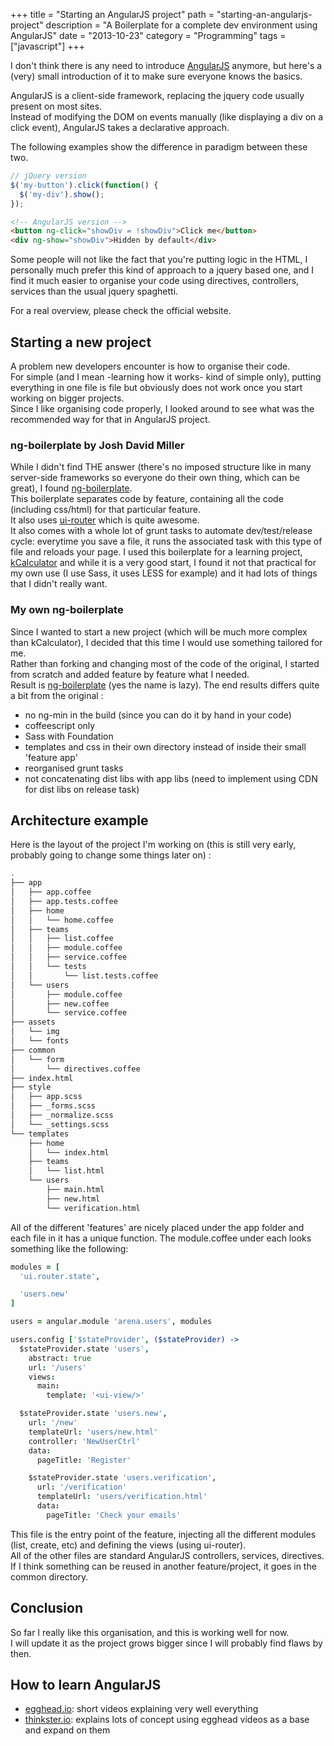 +++
title = "Starting an AngularJS project"
path = "starting-an-angularjs-project"
description = "A Boilerplate for a complete dev environment using AngularJS"
date = "2013-10-23"
category = "Programming"
tags = ["javascript"]
+++

I don't think there is any need to introduce [AngularJS](http://angularjs.org/ "AngularJS") anymore, but here's a (very) small introduction of it to make sure everyone knows the basics.  

AngularJS is a client-side framework, replacing the jquery code usually present on most sites.    
Instead of modifying the DOM on events manually (like displaying a div on a click event), AngularJS takes a declarative approach.

The following examples show the difference in paradigm between these two.

```javascript
// jQuery version
$('my-button').click(function() {
  $('my-div').show();  
});
```

```html
<!-- AngularJS version -->
<button ng-click="showDiv = !showDiv">Click me</button>
<div ng-show="showDiv">Hidden by default</div>
```

Some people will not like the fact that you're putting logic in the HTML, I personally much prefer this kind of approach to a 
jquery based one, and I find it much easier to organise your code using directives, controllers, services than the usual jquery 
spaghetti.

For a real overview, please check the official website.  


## Starting a new project
A problem new developers encounter is how to organise their code.    
For simple (and I mean -learning how it works- kind of simple only), putting everything in one file is file but obviously does not work once you start working on bigger projects.  
Since I like organising code properly, I looked around to see what was the recommended way for that in AngularJS project.  


### ng-boilerplate by Josh David Miller
While I didn't find THE answer (there's no imposed structure like in many server-side frameworks so everyone do their own thing, which can be great), I found [ng-boilerplate](http://joshdmiller.github.io/ng-boilerplate/#/home "ng-boilerplate").  
This boilerplate separates code by feature, containing all the code (including css/html) for that particular feature.  
It also uses [ui-router](https://github.com/angular-ui/ui-router "ui-router") which is quite awesome.  
It also comes with a whole lot of grunt tasks to automate dev/test/release cycle: everytime you save a file, it runs the associated task with this type of file and reloads your page.
I used this boilerplate for a learning project, [kCalculator](https://github.com/Keats/kCalculator "kCalculator") and while it is a very good start, I found it not that practical for my own use (I use Sass, it uses LESS for example) and it had lots of things that I didn't really want.


### My own ng-boilerplate
Since I wanted to start a new project (which will be much more complex than kCalculator), I decided that this time I would use something tailored for me.  
Rather than forking and changing most of the code of the original, I started from scratch and added feature by feature what I needed.  
Result is [ng-boilerplate](https://github.com/Keats/ng-boilerplate "ng-boilerplate") (yes the name is lazy). 
The end results differs quite a bit from the original :

- no ng-min in the build (since you can do it by hand in your code)
- coffeescript only
- Sass with Foundation
- templates and css in their own directory instead of inside their small 'feature app'
- reorganised grunt tasks
- not concatenating dist libs with app libs (need to implement using CDN for dist libs on release task)

## Architecture example
Here is the layout of the project I'm working on (this is still very early, probably going to change some things later on) :

```bash
.
├── app
│   ├── app.coffee
│   ├── app.tests.coffee
│   ├── home
│   │   └── home.coffee
│   ├── teams
│   │   ├── list.coffee
│   │   ├── module.coffee
│   │   ├── service.coffee
│   │   └── tests
│   │       └── list.tests.coffee
│   └── users
│       ├── module.coffee
│       ├── new.coffee
│       └── service.coffee
├── assets
│   └── img
│   └── fonts
├── common
│   └── form
│       └── directives.coffee
├── index.html
├── style
│   ├── app.scss
│   ├── _forms.scss
│   ├── _normalize.scss
│   └── _settings.scss
└── templates
    ├── home
    │   └── index.html
    ├── teams
    │   └── list.html
    └── users
        ├── main.html
        ├── new.html
        └── verification.html

```
All of the different 'features' are nicely placed under the app folder and each file in it has a unique function. 
The module.coffee under each looks something like the following:

```coffeescript
modules = [
  'ui.router.state',

  'users.new'
]

users = angular.module 'arena.users', modules

users.config ['$stateProvider', ($stateProvider) ->
  $stateProvider.state 'users',
    abstract: true
    url: '/users'
    views:
      main:
        template: '<ui-view/>'

  $stateProvider.state 'users.new',
    url: '/new'
    templateUrl: 'users/new.html'
    controller: 'NewUserCtrl'
    data:
      pageTitle: 'Register'

    $stateProvider.state 'users.verification',
      url: '/verification'
      templateUrl: 'users/verification.html'
      data:
        pageTitle: 'Check your emails'
```

This file is the entry point of the feature, injecting all the different modules (list, create, etc) and defining the views (using ui-router).  
All of the other files are standard AngularJS controllers, services, directives.  
If I think something can be reused in another feature/project, it goes in the common directory.

## Conclusion
So far I really like this organisation, and this is working well for now.  
I will update it as the project grows bigger since I will probably find flaws by then.  

## How to learn AngularJS

- [egghead.io](http://egghead.io/ "egghead.io"): short videos explaining very well everything
- [thinkster.io](http://www.thinkster.io/ "thinkster.io"): explains lots of concept using egghead videos as a base and expand on them 
